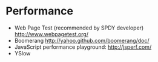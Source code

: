 Performance
===========

* Web Page Test (recommended by SPDY developer) http://www.webpagetest.org/
* Boomerang http://yahoo.github.com/boomerang/doc/
* JavaScript performance playground: http://jsperf.com/
* YSlow